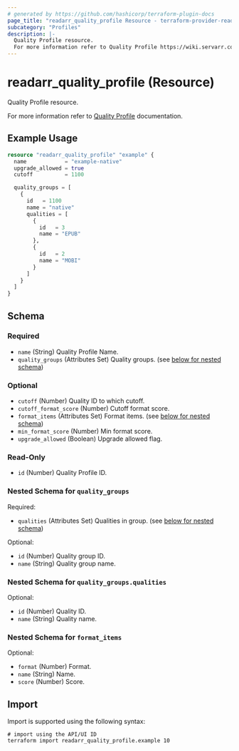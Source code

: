 ```yaml
---
# generated by https://github.com/hashicorp/terraform-plugin-docs
page_title: "readarr_quality_profile Resource - terraform-provider-readarr"
subcategory: "Profiles"
description: |-
  Quality Profile resource.
  For more information refer to Quality Profile https://wiki.servarr.com/readarr/settings#quality-profiles documentation.
---
```


# readarr_quality_profile (Resource)

<!-- subcategory:Profiles -->Quality Profile resource.
For more information refer to [Quality Profile](https://wiki.servarr.com/readarr/settings#quality-profiles) documentation.

## Example Usage

```terraform
resource "readarr_quality_profile" "example" {
  name            = "example-native"
  upgrade_allowed = true
  cutoff          = 1100

  quality_groups = [
    {
      id   = 1100
      name = "native"
      qualities = [
        {
          id   = 3
          name = "EPUB"
        },
        {
          id   = 2
          name = "MOBI"
        }
      ]
    }
  ]
}
```

<!-- schema generated by tfplugindocs -->
## Schema

### Required

- `name` (String) Quality Profile Name.
- `quality_groups` (Attributes Set) Quality groups. (see [below for nested schema](#nestedatt--quality_groups))

### Optional

- `cutoff` (Number) Quality ID to which cutoff.
- `cutoff_format_score` (Number) Cutoff format score.
- `format_items` (Attributes Set) Format items. (see [below for nested schema](#nestedatt--format_items))
- `min_format_score` (Number) Min format score.
- `upgrade_allowed` (Boolean) Upgrade allowed flag.

### Read-Only

- `id` (Number) Quality Profile ID.

<a id="nestedatt--quality_groups"></a>
### Nested Schema for `quality_groups`

Required:

- `qualities` (Attributes Set) Qualities in group. (see [below for nested schema](#nestedatt--quality_groups--qualities))

Optional:

- `id` (Number) Quality group ID.
- `name` (String) Quality group name.

<a id="nestedatt--quality_groups--qualities"></a>
### Nested Schema for `quality_groups.qualities`

Optional:

- `id` (Number) Quality ID.
- `name` (String) Quality name.



<a id="nestedatt--format_items"></a>
### Nested Schema for `format_items`

Optional:

- `format` (Number) Format.
- `name` (String) Name.
- `score` (Number) Score.

## Import

Import is supported using the following syntax:

```shell
# import using the API/UI ID
terraform import readarr_quality_profile.example 10
```
